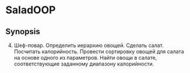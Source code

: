 # SaladOOP

## Synopsis

4. Шеф-повар. 
Определить иерархию овощей. Сделать салат. Посчитать калорийность. 
Провести сортировку овощей для салата на основе одного из параметров. Найти овощи в салате, соответствующие заданному диапазону калорийности.